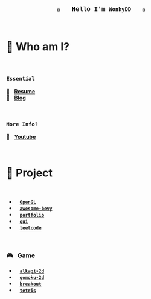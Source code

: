 <div align="center" style="font-family:courier;">
 
 ###  🤗 &nbsp; Hello I'm <code>WonkyDD</code> &nbsp; 🤗
  <!-- ✅ 추가할것..!
  2. notion resume 배지
  3. vercel hompage 배지

  1. img 폴더추가해서 내얼굴 왼쪽
  2. 배지들은 오른쪽에 배치
  -->

<!--   <div>  -->
<!--     <a href="https://velog.io/@wonkydd"><img src="https://img.shields.io/badge/wonkydd-3DDC84?style=flat-square&logo=Velog&logoColor=white"/></a> -->
<!--   </div> -->
</div>

<br>

# 📝 Who am I?


<br>


### <code>Essential</code>


📌 &nbsp; [**Resume**](https://portfolio-wonkydd.vercel.app/about)    
📌 &nbsp; [**Blog**](https://portfolio-wonkydd.vercel.app/blog) 


<br>


### <code>More Info?</code>
📌 &nbsp; [**Youtube**](https://www.youtube.com/channel/UCKpjQHbS_l3BUhh2OIra-nw)


<!-- #### <code>Leetcode</code> -->
<!-- #### 📌 &nbsp; **Leetcode** -->

<!-- <br> -->


<!-- #### <code>Codeforces</code> -->
<!-- #### 📌 &nbsp; **Codeforces** -->

<!-- <br> -->

<!-- #### <code>Baekjoon Online Judge</code> -->
<!-- #### 📌 &nbsp; **Baekjoon Online Judge** -->
<!-- [![Solved.ac프로필](http://mazassumnida.wtf/api/v2/generate_badge?boj=bekpshsc01)](https://solved.ac/bekpshsc01) -->
<!-- <div style="color: yellow"> asdf </div>-->

<!-- <br> -->

<!-- #### <code>Github Activity</code> -->
<!-- #### 📌 &nbsp; **Github Activity** -->
<!--   <img src="https://github-readme-stats.vercel.app/api/top-langs/?username=wonkyDD&theme=dracula&exclude_repo=Computer-Science-Engineering&layout=compact&langs_count=10"/> -->


<br>


# 🚀 Project

<br>

- &nbsp;&nbsp; <code>[**OpenGL**](https://github.com/wonkyDD/OpenGL.git)</code>
- &nbsp;&nbsp; <code>[**awesome-bevy**](https://github.com/wonkyDD/awesome-bevy)</code>
- &nbsp;&nbsp; <code>[**portfolio**](https://github.com/wonkyDD/portfolio)</code>
- &nbsp;&nbsp; <code>[**gui**](https://github.com/wonkyDD/gui)</code>
- &nbsp;&nbsp; <code>[**leetcode**](https://github.com/wonkyDD/leetcode)</code>
<!-- - **vulkan** (https://github.com/wonkyDD/vulkan) -->
<!-- - **gui** (https://github.com/wonkyDD/gui) -->

<br>

### 🎮 &nbsp; Game
- &nbsp;&nbsp; <code>[**alkagi-2d**](https://github.com/wonkyDD/alkagi-2d)</code>
- &nbsp;&nbsp; <code>[**gomoku-2d**](https://github.com/wonkyDD/gomoku-2d)</code>
- &nbsp;&nbsp; <code>[**breakout**](https://github.com/wonkyDD/breakout)</code>
- &nbsp;&nbsp; <code>[**tetris**](https://github.com/wonkyDD/tetris)</code>
